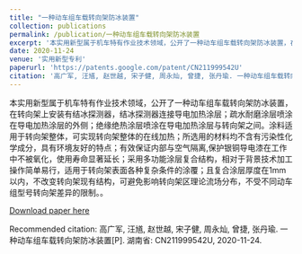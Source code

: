 ```yaml
---
title: "一种动车组车载转向架防冰装置"
collection: publications
permalink: /publication/一种动车组车载转向架防冰装置
excerpt: '本实用新型属于机车特有作业技术领域，公开了一种动车组车载转向架防冰装置，在转向架上安装有结冰探测器，结冰探测器连接导电加热涂层；疏水耐磨涂层喷涂在导电加热涂层的外侧；绝缘绝热涂层喷涂在导电加热涂层与转向架之间。涂料适用于转向架整体，可实现转向架整体的在线加热；所选用的材料均不含有污染性化学成分，具有环境友好的特点；有效保证内部与空气隔离,保护银铜导电漆在工作中不被氧化，使用寿命显著延长；采用多功能涂层复合结构，相对于背景技术加工操作简单易行，适用于转向架表面各种复杂条件的涂覆；且复合涂层厚度在1mm以内，不改变转向架现有结构，可避免影响转向架区理论流场分布，不受不同动车组型号转向架差异的限制。'
date: 2020-11-24
venue: '实用新型专利'
paperurl: 'https://patents.google.com/patent/CN211999542U'
citation: '高广军, 汪馗, 赵世越, 宋子健, 周永灿, 曾捷, 张丹瑜. 一种动车组车载转向架防冰装置[P]. 湖南省: CN211999542U, 2020-11-24.'
---
```

本实用新型属于机车特有作业技术领域，公开了一种动车组车载转向架防冰装置，在转向架上安装有结冰探测器，结冰探测器连接导电加热涂层；疏水耐磨涂层喷涂在导电加热涂层的外侧；绝缘绝热涂层喷涂在导电加热涂层与转向架之间。涂料适用于转向架整体，可实现转向架整体的在线加热；所选用的材料均不含有污染性化学成分，具有环境友好的特点；有效保证内部与空气隔离,保护银铜导电漆在工作中不被氧化，使用寿命显著延长；采用多功能涂层复合结构，相对于背景技术加工操作简单易行，适用于转向架表面各种复杂条件的涂覆；且复合涂层厚度在1mm以内，不改变转向架现有结构，可避免影响转向架区理论流场分布，不受不同动车组型号转向架差异的限制。。

[Download paper here](http://SunderlandAJ-1130.github.io/files/一种动车组车载转向架防冰装置.pdf)

Recommended citation: 高广军, 汪馗, 赵世越, 宋子健, 周永灿, 曾捷, 张丹瑜. 一种动车组车载转向架防冰装置[P]. 湖南省: CN211999542U, 2020-11-24.
